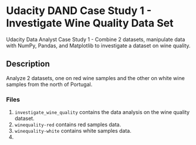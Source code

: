 # Udacity DAND Case Study 1 - Investigate Wine Quality Data Set
Udacity Data Analyst Case Study 1 - Combine 2 datasets, manipulate data with NumPy, Pandas, and Matplotlib to investigate a dataset on wine quality.

## Description
Analyze 2 datasets, one on red wine samples and the other on white wine samples from the north of Portugal.

### Files
1. ```investigate_wine_quality``` contains the data analysis on the wine quality dataset.
2. ```winequality-red``` contains red samples data.
2. ```winequality-white``` contains white samples data.
3.
